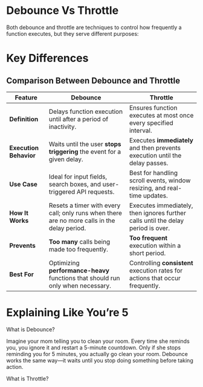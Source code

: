 # Debounce Vs Throttle
Both debounce and throttle are techniques to control how frequently a function executes, but they serve different purposes:

# Key Differences
## **Comparison Between Debounce and Throttle**

| Feature        | **Debounce** | **Throttle** |
|---------------|-------------|-------------|
| **Definition** | Delays function execution until after a period of inactivity. | Ensures function executes at most once every specified interval. |
| **Execution Behavior** | Waits until the user **stops triggering** the event for a given delay. | Executes **immediately** and then prevents execution until the delay passes. |
| **Use Case** | Ideal for input fields, search boxes, and user-triggered API requests. | Best for handling scroll events, window resizing, and real-time updates. |
| **How It Works** | Resets a timer with every call; only runs when there are no more calls in the delay period. | Executes immediately, then ignores further calls until the delay period is over. |
| **Prevents** | **Too many** calls being made too frequently. | **Too frequent** execution within a short period. |
| **Best For** | Optimizing **performance-heavy** functions that should run only when necessary. | Controlling **consistent** execution rates for actions that occur frequently. |

# Explaining Like You’re 5
What is Debounce?

Imagine your mom telling you to clean your room. Every time she reminds you, you ignore it and restart a 5-minute countdown. Only if she stops reminding you for 5 minutes, you actually go clean your room. Debounce works the same way—it waits until you stop doing something before taking action.


What is Throttle?
